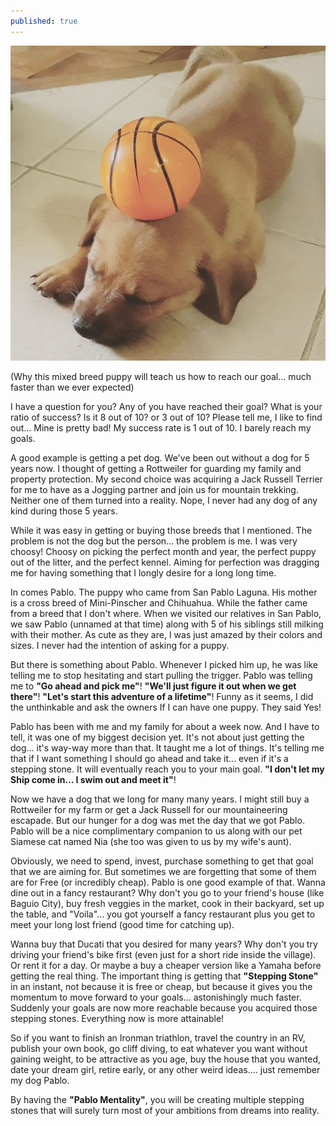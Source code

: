```yaml
---
published: true
---
```

![Doggy](/images/Pablo.jpg)


(Why this mixed breed puppy will teach us how to reach our goal... much faster than we ever expected)

I have a question for you? Any of you have reached their goal? What is your ratio of success? Is it 8 out of 10? or 3 out of 10? Please tell me, I like to find out...
Mine is pretty bad! My success rate is 1 out of 10. I barely reach my goals. 


A good example is getting a pet dog. We've been out without a dog for 5 years now. I thought of getting a Rottweiler for guarding my family and property protection. My second choice was acquiring a Jack Russell Terrier for me to have as a Jogging partner and join us for mountain trekking. 
Neither one of them turned into a reality. 
Nope, I never had any dog of any kind during those 5 years.

While it was easy in getting or buying those breeds that I mentioned. The problem is not the dog but the person... the problem is me. I was very choosy! Choosy on picking the perfect month and year, the perfect puppy out of the litter, and the perfect kennel.
Aiming for perfection was dragging me for having something that I longly desire for a long long time.  

In comes Pablo. The puppy who came from San Pablo Laguna. His mother is a cross breed of Mini-Pinscher and Chihuahua. While the father came from a breed that I don't where. 
When we visited our relatives in San Pablo, we saw Pablo (unnamed at that time) along with 5 of his siblings still milking with their mother. 
As cute as they are, I was just amazed by their colors and sizes. I never had the intention of asking for a puppy. 

But there is something about Pablo. Whenever I picked him up, he was like telling me to stop hesitating and start pulling the trigger. 
Pablo was telling me to **"Go ahead and pick me"**! **"We'll just figure it out when we get there"**! **"Let's start this adventure of a lifetime"**!
Funny as it seems, I did the unthinkable and ask the owners If I can have one puppy. They said Yes!

Pablo has been with me and my family for about a week now. And I have to tell, it was one of my biggest decision yet. It's not about just getting the dog... it's way-way more than that. 
It taught me a lot of things. It's telling me that if I want something I should go ahead and take it... even if it's a stepping stone. It will eventually reach you to your main goal.
**"I don't let my Ship come in... I swim out and meet it"**! 

Now we have a dog that we long for many many years. I might still buy a Rottweiler for my farm or get a Jack Russell for our mountaineering escapade. But our hunger for a dog was met the day that we got Pablo.
Pablo will be a nice complimentary companion to us along with our pet Siamese cat named Nia (she too was given to us by my wife's aunt).

Obviously, we need to spend, invest, purchase something to get that goal that we are aiming for. 
But sometimes we are forgetting that some of them are for Free (or incredibly cheap). 
Pablo is one good example of that. Wanna dine out in a fancy restaurant? Why don't you go to your friend's house (like Baguio City), buy fresh veggies in the market, cook in their backyard, set up the table, and "Voila"... you got yourself a fancy restaurant plus you get to meet your long lost friend (good time for catching up).

Wanna buy that Ducati that you desired for many years? Why don't you try driving your friend's bike first (even just for a short ride inside the village).  Or rent it for a day. Or maybe a buy a cheaper version like a Yamaha before getting the real thing.
The important thing is getting that **"Stepping Stone"** in an instant, not because it is free or cheap, but because it gives you the momentum to move forward to your goals... astonishingly much faster. 
Suddenly your goals are now more reachable because you acquired those stepping stones. 
Everything now is more attainable!

So if you want to finish an Ironman triathlon, travel the country in an RV, publish your own book, go cliff diving, to eat whatever you want without gaining weight, to be attractive as you age, buy the house that you wanted, date your dream girl, retire early, or any other weird ideas.... just remember my dog Pablo.

By having the **"Pablo Mentality"**, you will be creating multiple stepping stones that will surely turn most of your ambitions from dreams into reality. 